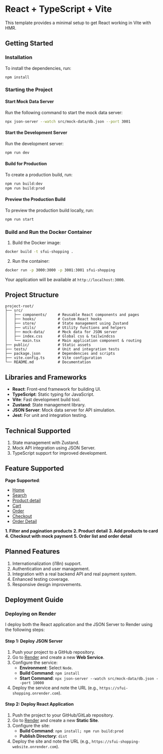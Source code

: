 # React + TypeScript + Vite

This template provides a minimal setup to get React working in Vite with HMR.

## Getting Started

### Installation

To install the dependencies, run:

```bash
npm install
```

### Starting the Project

#### Start Mock Data Server

Run the following command to start the mock data server:

```bash
npx json-server --watch src/mock-data/db.json --port 3001
```

#### Start the Development Server

Run the development server:

```bash
npm run dev
```

#### Build for Production

To create a production build, run:

```bash
npm run build:dev
npm run build:prod
```

#### Preview the Production Build

To preview the production build locally, run:

```bash
npm run start
```

### Build and Run the Docker Container

1. Build the Docker image:

```bash
docker build -t sfui-shopping .
```

2. Run the container:

```bash
docker run -p 3000:3000 -p 3001:3001 sfui-shopping
```

Your application will be available at `http://localhost:3000`.

## Project Structure
```
project-root/
├── src/
│   ├── components/     # Reusable React components and pages
│   ├── hooks/          # Custom React hooks
│   ├── store/          # State management using Zustand
│   ├── utils/          # Utility functions and helpers
│   ├── mock-data/      # Mock data for JSON server
│   ├── index.css       # Global css & tailwindcss
│   └── main.tsx        # Main application component & routing
├── public/             # Static assets
├── tests/              # Unit and integration tests
├── package.json        # Dependencies and scripts
├── vite.config.ts      # Vite configuration
└── README.md           # Documentation
```

## Libraries and Frameworks
- **React**: Front-end framework for building UI.
- **TypeScript**: Static typing for JavaScript.
- **Vite**: Fast development build tool.
- **Zustand**: State management library.
- **JSON Server**: Mock data server for API simulation.
- **Jest**: For unit and integration testing.

## Technical Supported
1. State management with Zustand.
2. Mock API integration using JSON Server.
3. TypeScript support for improved development.

## Feature Supported

**Page Supported**: 
- [Home](https://sfui-shopping-website.onrender.com)
- [Search](https://sfui-shopping-website.onrender.com/search)
- [Product detail](https://sfui-shopping-website.onrender.com/products/:id)
- [Cart](https://sfui-shopping-website.onrender.com/cart)
- [Order](https://sfui-shopping-website.onrender.com/orders)
- [Checkout](https://sfui-shopping-website.onrender.com/checkout)
- [Order Detail](https://sfui-shopping-website.onrender.com/orders/:id)

**1. Filter and pagination products**
**2. Product detail**
**3. Add products to card**
**4. Checkout with mock payment**
**5. Order list and order detail**

## Planned Features
1. Internationalization (i18n) support.
2. Authentication and user management.
3. Integration with a real backend API and real payment system.
4. Enhanced testing coverage.
5. Responsive design improvements.

## Deployment Guide

### Deploying on Render
I deploy both the React application and the JSON Server to Render using the following steps:

#### **Step 1: Deploy JSON Server**
1. Push your project to a GitHub repository.
2. Go to [Render](https://render.com/) and create a new **Web Service**.
3. Configure the service:
   - **Environment**: Select `Node`.
   - **Build Command**: `npm install`
   - **Start Command**: `npx json-server --watch src/mock-data/db.json --port 10000`
4. Deploy the service and note the URL (e.g., `https://sfui-shopping.onrender.com`).

#### **Step 2: Deploy React Application**
1. Push the project to your GitHub/GitLab repository.
2. Go to [Render](https://render.com/) and create a new **Static Site**.
3. Configure the site:
   - **Build Command**: `npm install; npm run build:prod`
   - **Publish Directory**: `dist`
4. Deploy the site and note the URL (e.g., `https://sfui-shopping-website.onrender.com`).
